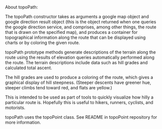 About topoPath:

The topoPath constructor takes as arguments a google map object and google direction result object (this is the object returned when one queries the google direction service, and comprises, among other things, the route that is drawn on the specified map), and produces a container for topographical information along the route that can be displayed using charts or by coloring the given route. 

topoPath prototype methods generate descriptions of the terrain along the route using the results of elevation queries automatically performed along the route.  The terrain descriptions include data such as hill grades and calculated total ascent.  

The hill grades are used to produce a coloring of the route, which gives a graphical display of hill steepness. (Steeper descents have greener hue, steeper climbs tend toward red, and flats are yellow.)

This is intended to be used as part of tools to quickly visualize how hilly a particular route is.  Hopefully this is useful to hikers, runners, cyclists, and motorists. 

topoPath uses the topoPoint class.  See README in topoPoint repository for more information. 

